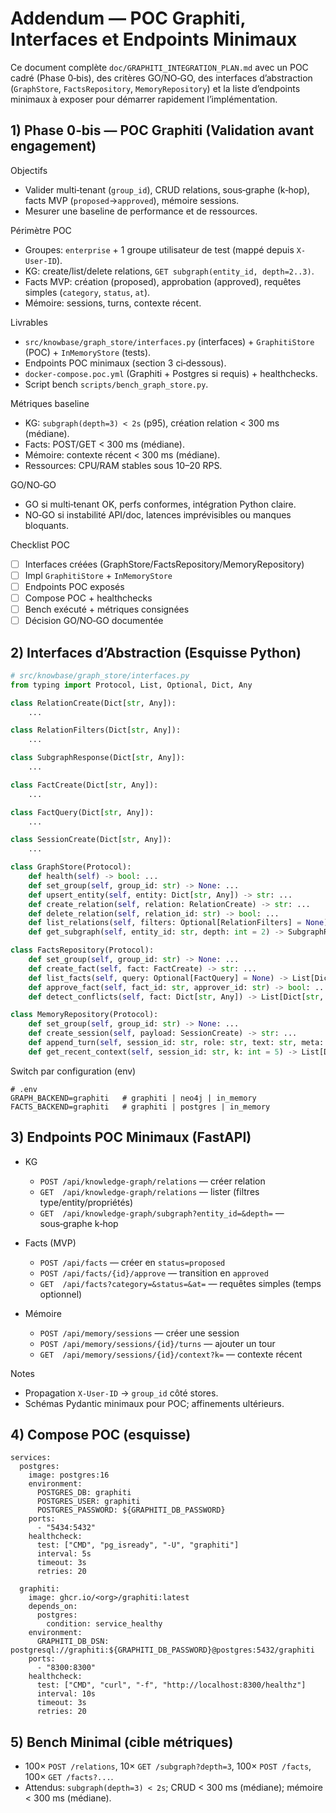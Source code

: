 # Addendum — POC Graphiti, Interfaces et Endpoints Minimaux

Ce document complète `doc/GRAPHITI_INTEGRATION_PLAN.md` avec un POC cadré (Phase 0‑bis), des critères GO/NO‑GO, des interfaces d’abstraction (`GraphStore`, `FactsRepository`, `MemoryRepository`) et la liste d’endpoints minimaux à exposer pour démarrer rapidement l’implémentation.

## 1) Phase 0‑bis — POC Graphiti (Validation avant engagement)

Objectifs
- Valider multi‑tenant (`group_id`), CRUD relations, sous‑graphe (k‑hop), facts MVP (`proposed`→`approved`), mémoire sessions.
- Mesurer une baseline de performance et de ressources.

Périmètre POC
- Groupes: `enterprise` + 1 groupe utilisateur de test (mappé depuis `X-User-ID`).
- KG: create/list/delete relations, `GET subgraph(entity_id, depth=2..3)`.
- Facts MVP: création (proposed), approbation (approved), requêtes simples (`category`, `status`, `at`).
- Mémoire: sessions, turns, contexte récent.

Livrables
- `src/knowbase/graph_store/interfaces.py` (interfaces) + `GraphitiStore` (POC) + `InMemoryStore` (tests).
- Endpoints POC minimaux (section 3 ci‑dessous).
- `docker-compose.poc.yml` (Graphiti + Postgres si requis) + healthchecks.
- Script bench `scripts/bench_graph_store.py`.

Métriques baseline
- KG: `subgraph(depth=3) < 2s` (p95), création relation < 300 ms (médiane).
- Facts: POST/GET < 300 ms (médiane).
- Mémoire: contexte récent < 300 ms (médiane).
- Ressources: CPU/RAM stables sous 10–20 RPS.

GO/NO‑GO
- GO si multi‑tenant OK, perfs conformes, intégration Python claire.
- NO‑GO si instabilité API/doc, latences imprévisibles ou manques bloquants.

Checklist POC
- [ ] Interfaces créées (GraphStore/FactsRepository/MemoryRepository)
- [ ] Impl `GraphitiStore` + `InMemoryStore`
- [ ] Endpoints POC exposés
- [ ] Compose POC + healthchecks
- [ ] Bench exécuté + métriques consignées
- [ ] Décision GO/NO‑GO documentée

## 2) Interfaces d’Abstraction (Esquisse Python)

```python
# src/knowbase/graph_store/interfaces.py
from typing import Protocol, List, Optional, Dict, Any

class RelationCreate(Dict[str, Any]):
    ...

class RelationFilters(Dict[str, Any]):
    ...

class SubgraphResponse(Dict[str, Any]):
    ...

class FactCreate(Dict[str, Any]):
    ...

class FactQuery(Dict[str, Any]):
    ...

class SessionCreate(Dict[str, Any]):
    ...

class GraphStore(Protocol):
    def health(self) -> bool: ...
    def set_group(self, group_id: str) -> None: ...
    def upsert_entity(self, entity: Dict[str, Any]) -> str: ...
    def create_relation(self, relation: RelationCreate) -> str: ...
    def delete_relation(self, relation_id: str) -> bool: ...
    def list_relations(self, filters: Optional[RelationFilters] = None) -> List[Dict[str, Any]]: ...
    def get_subgraph(self, entity_id: str, depth: int = 2) -> SubgraphResponse: ...

class FactsRepository(Protocol):
    def set_group(self, group_id: str) -> None: ...
    def create_fact(self, fact: FactCreate) -> str: ...
    def list_facts(self, query: Optional[FactQuery] = None) -> List[Dict[str, Any]]: ...
    def approve_fact(self, fact_id: str, approver_id: str) -> bool: ...
    def detect_conflicts(self, fact: Dict[str, Any]) -> List[Dict[str, Any]]: ...

class MemoryRepository(Protocol):
    def set_group(self, group_id: str) -> None: ...
    def create_session(self, payload: SessionCreate) -> str: ...
    def append_turn(self, session_id: str, role: str, text: str, meta: Optional[Dict[str, Any]] = None) -> str: ...
    def get_recent_context(self, session_id: str, k: int = 5) -> List[Dict[str, Any]]: ...
```

Switch par configuration (env)

```
# .env
GRAPH_BACKEND=graphiti   # graphiti | neo4j | in_memory
FACTS_BACKEND=graphiti   # graphiti | postgres | in_memory
```

## 3) Endpoints POC Minimaux (FastAPI)

- KG
  - `POST /api/knowledge-graph/relations` — créer relation
  - `GET  /api/knowledge-graph/relations` — lister (filtres type/entity/propriétés)
  - `GET  /api/knowledge-graph/subgraph?entity_id=&depth=` — sous‑graphe k‑hop

- Facts (MVP)
  - `POST /api/facts` — créer en `status=proposed`
  - `POST /api/facts/{id}/approve` — transition en `approved`
  - `GET  /api/facts?category=&status=&at=` — requêtes simples (temps optionnel)

- Mémoire
  - `POST /api/memory/sessions` — créer une session
  - `POST /api/memory/sessions/{id}/turns` — ajouter un tour
  - `GET  /api/memory/sessions/{id}/context?k=` — contexte récent

Notes
- Propagation `X-User-ID` → `group_id` côté stores.
- Schémas Pydantic minimaux pour POC; affinements ultérieurs.

## 4) Compose POC (esquisse)

```
services:
  postgres:
    image: postgres:16
    environment:
      POSTGRES_DB: graphiti
      POSTGRES_USER: graphiti
      POSTGRES_PASSWORD: ${GRAPHITI_DB_PASSWORD}
    ports:
      - "5434:5432"
    healthcheck:
      test: ["CMD", "pg_isready", "-U", "graphiti"]
      interval: 5s
      timeout: 3s
      retries: 20

  graphiti:
    image: ghcr.io/<org>/graphiti:latest
    depends_on:
      postgres:
        condition: service_healthy
    environment:
      GRAPHITI_DB_DSN: postgresql://graphiti:${GRAPHITI_DB_PASSWORD}@postgres:5432/graphiti
    ports:
      - "8300:8300"
    healthcheck:
      test: ["CMD", "curl", "-f", "http://localhost:8300/healthz"]
      interval: 10s
      timeout: 3s
      retries: 20
```

## 5) Bench Minimal (cible métriques)

- 100× `POST /relations`, 10× `GET /subgraph?depth=3`, 100× `POST /facts`, 100× `GET /facts?...`.
- Attendus: `subgraph(depth=3) < 2s`; CRUD < 300 ms (médiane); mémoire < 300 ms (médiane).

